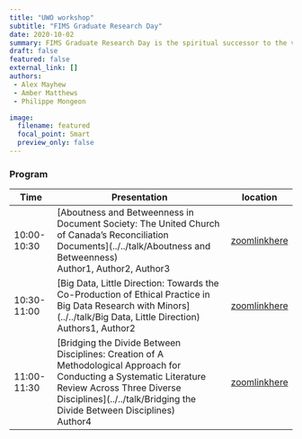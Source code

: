 ```yaml
---
title: "UWO workshop"
subtitle: "FIMS Graduate Research Day"
date: 2020-10-02
summary: FIMS Graduate Research Day is the spiritual successor to the venerable FIMULAW conference. This event is being hosted by CAIS and will use the Zoom platform. Friendly reminder, this event is free of charge and you are welcome to invite attendees to any or all portions of the event.  
draft: false
featured: false
external_link: []
authors:
 - Alex Mayhew
 - Amber Matthews
 - Philippe Mongeon

image:
  filename: featured
  focal_point: Smart
  preview_only: false
---
```


### Program

| Time        	| Presentation                                	| location                           	|
|-------------	|---------------------------------------------	|------------------------------------	|
| 10:00-10:30 	| [Aboutness and Betweenness in Document Society: The United Church of Canada’s Reconciliation Documents](../../talk/Aboutness and Betweenness)<br> Author1, Author2, Author3 	| [zoomlinkhere](zoomwillbehere.com) 	|
| 10:30-11:00 	| [Big Data, Little Direction: Towards the Co-Production of Ethical Practice in Big Data Research with Minors](../../talk/Big Data, Little Direction)<br> Authors1, Author2        	| [zoomlinkhere](zoomwillbehere.com) 	|
| 11:00-11:30 	| [Bridging the Divide Between Disciplines: Creation of A Methodological Approach for Conducting a Systematic Literature Review Across Three Diverse Disciplines](../../talk/Bridging the Divide Between Disciplines)<br> Author4                  	| [zoomlinkhere](zoomwillbehere.com) 	|
